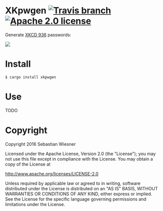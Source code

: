 # XKpwgen [![Travis branch][travis-badge]][travis] [![Apache 2.0 license][license-badge]][license]

Generate [XKCD 936](https://xkcd.com/936/) passwords:

![](http://imgs.xkcd.com/comics/password_strength.png)

# Install

```console
$ cargo install xkpwgen
```

# Use

TODO

# Copyright

Copyright 2016 Sebastian Wiesner

Licensed under the Apache License, Version 2.0 (the "License"); you may not use
this file except in compliance with the License.  You may obtain a copy of the
License at

<http://www.apache.org/licenses/LICENSE-2.0>

Unless required by applicable law or agreed to in writing, software distributed
under the License is distributed on an "AS IS" BASIS, WITHOUT WARRANTIES OR
CONDITIONS OF ANY KIND, either express or implied.  See the License for the
specific language governing permissions and limitations under the License.

[travis-badge]: https://img.shields.io/travis/lunaryorn/xkpwgen.rs/master.svg?maxAge=2592000
[travis]: https://travis-ci.org/lunaryorn/xkpwgen.rs
[license-badge]: https://img.shields.io/github/license/lunaryorn/xkpwgen.rs.svg?maxAge=2592000
[license]: https://github.com/lunaryorn/xkpwgen.rs/blob/master/LICENSE
